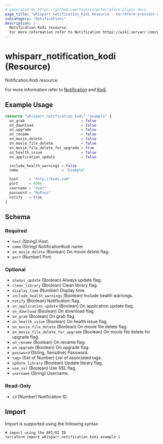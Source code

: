 ```yaml
---
# generated by https://github.com/hashicorp/terraform-plugin-docs
page_title: "whisparr_notification_kodi Resource - terraform-provider-whisparr"
subcategory: "Notifications"
description: |-
  Notification Kodi resource.
  For more information refer to Notification https://wiki.servarr.com/whisparr/settings#connect and Kodi https://wiki.servarr.com/whisparr/supported#xbmc.
---
```


# whisparr_notification_kodi (Resource)

<!-- subcategory:Notifications -->Notification Kodi resource.
For more information refer to [Notification](https://wiki.servarr.com/whisparr/settings#connect) and [Kodi](https://wiki.servarr.com/whisparr/supported#xbmc).

## Example Usage

```terraform
resource "whisparr_notification_kodi" "example" {
  on_grab                          = false
  on_download                      = false
  on_upgrade                       = false
  on_rename                        = false
  on_movie_delete                  = false
  on_movie_file_delete             = false
  on_movie_file_delete_for_upgrade = true
  on_health_issue                  = false
  on_application_update            = false

  include_health_warnings = false
  name                    = "Example"

  host     = "http://kodi.com"
  port     = 8080
  username = "User"
  password = "MyPass"
  notify   = true
}
```

<!-- schema generated by tfplugindocs -->
## Schema

### Required

- `host` (String) Host.
- `name` (String) NotificationKodi name.
- `on_movie_delete` (Boolean) On movie delete flag.
- `port` (Number) Port.

### Optional

- `always_update` (Boolean) Always update flag.
- `clean_library` (Boolean) Clean library flag.
- `display_time` (Number) Display time.
- `include_health_warnings` (Boolean) Include health warnings.
- `notify` (Boolean) Notification flag.
- `on_application_update` (Boolean) On application update flag.
- `on_download` (Boolean) On download flag.
- `on_grab` (Boolean) On grab flag.
- `on_health_issue` (Boolean) On health issue flag.
- `on_movie_file_delete` (Boolean) On movie file delete flag.
- `on_movie_file_delete_for_upgrade` (Boolean) On movie file delete for upgrade flag.
- `on_rename` (Boolean) On rename flag.
- `on_upgrade` (Boolean) On upgrade flag.
- `password` (String, Sensitive) Password.
- `tags` (Set of Number) List of associated tags.
- `update_library` (Boolean) Update library flag.
- `use_ssl` (Boolean) Use SSL flag.
- `username` (String) Username.

### Read-Only

- `id` (Number) Notification ID.

## Import

Import is supported using the following syntax:

```shell
# import using the API/UI ID
terraform import whisparr_notification_kodi.example 1
```
